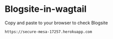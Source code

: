 # Blogsite-in-wagtail

Copy and paste to your browser to check Blogsite
    
    https://secure-mesa-17257.herokuapp.com
